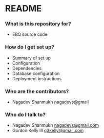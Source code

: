 # README #

### What is this repository for? ###

* EBQ source code

### How do I get set up? ###

* Summary of set up
* Configuration
* Dependencies
* Database configuration
* Deployment instructions

### Who are the contributors? ###

* Nagadev Shanmukh <nagadevs@gmail>

### Who do I talk to? ###

* Nagadev Shanmukh <nagadevs@gmail.com>
* Gordon Kelly III <g3kelly@gmail.com>